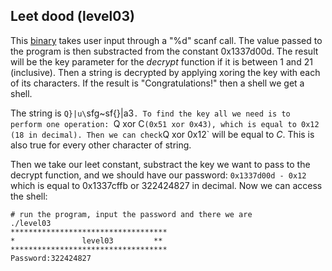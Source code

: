 ## Leet dood (level03)

This [binary](source.c) takes user input through a "%d" scanf call. The value
passed to the program is then substracted from the constant 0x1337d00d. The
result will be the key parameter for the _decrypt_ function if it is between 1
and 21 (inclusive). Then a string is decrypted by applying xoring the key with
each of its characters. If the result is "Congratulations!" then a shell we get
a shell.

The string is `Q}|u\`sfg~sf{}|a3`. To find the key all we need is to perform one
operation: `Q xor C` (0x51 xor 0x43), which is equal to 0x12 (18 in decimal).
Then we can check `Q xor 0x12` will be equal to _C_. This is also true for every
other character of string.

Then we take our leet constant, substract the key we want to pass to the decrypt
function, and we should have our password: `0x1337d00d - 0x12` which is equal to
0x1337cffb or 322424827 in decimal. Now we can access the shell:

```shell
# run the program, input the password and there we are
./level03
***********************************
*               level03         **
***********************************
Password:322424827
```
